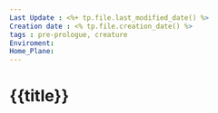 ```yaml
---
Last Update : <%+ tp.file.last_modified_date() %>
Creation date : <% tp.file.creation_date() %>
tags : pre-prologue, creature
Enviroment: 
Home_Plane: 
---
```

# {{title}}